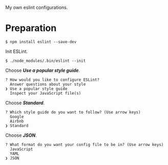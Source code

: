 My own eslint configurations.

# Preparation

```
$ npm install eslint --save-dev
```

Init ESLint.

```
$ ./node_modules/.bin/eslint --init
```

Choose ***Use a popular style guide***.

```
? How would you like to configure ESLint?
  Answer questions about your style
❯ Use a popular style guide
  Inspect your JavaScript file(s)
```

Choose ***Standard***.

```
? Which style guide do you want to follow? (Use arrow keys)
  Google
  Airbnb
❯ Standard
```

Choose ***JSON***.

```
? What format do you want your config file to be in? (Use arrow keys)
  JavaScript
  YAML
❯ JSON
```